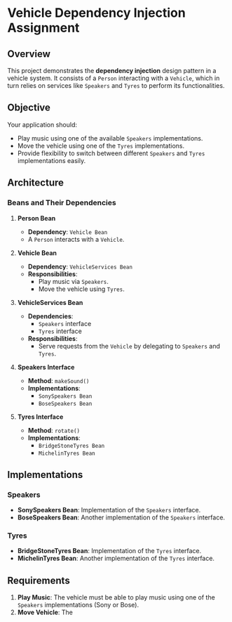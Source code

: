 # Vehicle Dependency Injection Assignment

## Overview

This project demonstrates the **dependency injection** design pattern in a vehicle system. It consists of a `Person` interacting with a `Vehicle`, which in turn relies on services like `Speakers` and `Tyres` to perform its functionalities.

## Objective

Your application should:
- Play music using one of the available `Speakers` implementations.
- Move the vehicle using one of the `Tyres` implementations.
- Provide flexibility to switch between different `Speakers` and `Tyres` implementations easily.

## Architecture

### Beans and Their Dependencies

1. **Person Bean**
   - **Dependency**: `Vehicle Bean`
   - A `Person` interacts with a `Vehicle`.

2. **Vehicle Bean**
   - **Dependency**: `VehicleServices Bean`
   - **Responsibilities**: 
     - Play music via `Speakers`.
     - Move the vehicle using `Tyres`.

3. **VehicleServices Bean**
   - **Dependencies**: 
     - `Speakers` interface
     - `Tyres` interface
   - **Responsibilities**: 
     - Serve requests from the `Vehicle` by delegating to `Speakers` and `Tyres`.

4. **Speakers Interface**
   - **Method**: `makeSound()`
   - **Implementations**:
     - `SonySpeakers Bean`
     - `BoseSpeakers Bean`

5. **Tyres Interface**
   - **Method**: `rotate()`
   - **Implementations**:
     - `BridgeStoneTyres Bean`
     - `MichelinTyres Bean`

## Implementations

### Speakers
- **SonySpeakers Bean**: Implementation of the `Speakers` interface.
- **BoseSpeakers Bean**: Another implementation of the `Speakers` interface.

### Tyres
- **BridgeStoneTyres Bean**: Implementation of the `Tyres` interface.
- **MichelinTyres Bean**: Another implementation of the `Tyres` interface.

## Requirements

1. **Play Music**: The vehicle must be able to play music using one of the `Speakers` implementations (Sony or Bose).
2. **Move Vehicle**: The
